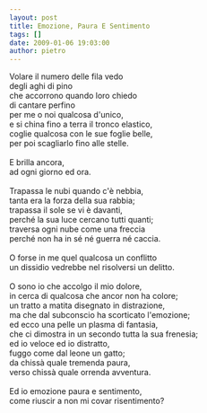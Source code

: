 ```yaml
---
layout: post
title: Emozione, Paura E Sentimento
tags: []
date: 2009-01-06 19:03:00
author: pietro
---
```

Volare il numero delle fila vedo<br/>degli aghi di pino<br/>che accorrono quando loro chiedo<br/>di cantare perfino<br/>per me o noi qualcosa d'unico,<br/>e si china fino a terra il tronco elastico,<br/>coglie qualcosa con le sue foglie belle,<br/>per poi scagliarlo fino alle stelle.<br/><br/>E brilla ancora,<br/>ad ogni giorno ed ora.<br/><br/>Trapassa le nubi quando c'è nebbia,<br/>tanta era la forza della sua rabbia;<br/>trapassa il sole se vi è davanti,<br/>perché la sua luce cercano tutti quanti;<br/>traversa ogni nube come una freccia<br/>perché non ha in sé né guerra né caccia.<br/><br/>O forse in me quel qualcosa un conflitto<br/>un dissidio vedrebbe nel risolversi un delitto.<br/><br/>O sono io che accolgo il mio dolore,<br/>in cerca di qualcosa che ancor non ha colore;<br/>un tratto a matita disegnato in distrazione,<br/>ma che dal subconscio ha scorticato l'emozione;<br/>ed ecco una pelle un plasma di fantasia,<br/>che ci dimostra in un secondo tutta la sua frenesia;<br/>ed io veloce ed io distratto,<br/>fuggo come dal leone un gatto;<br/>da chissà quale tremenda paura,<br/>verso chissà quale orrenda avventura.<br/><br/>Ed io emozione paura e sentimento,<br/>come riuscir a non mi covar risentimento?

